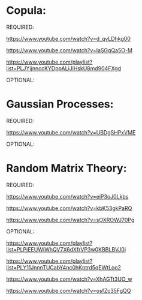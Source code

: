 # Copula:

REQUIRED:

https://www.youtube.com/watch?v=d_qvLDhkg00

https://www.youtube.com/watch?v=IaSGqQa5O-M

https://www.youtube.com/playlist?list=PLJYjjnnccKYDppALiJlHskU8md904FXgd

OPTIONAL:

# Gaussian Processes:

REQUIRED:

https://www.youtube.com/watch?v=UBDgSHPxVME

OPTIONAL:

# Random Matrix Theory:

REQUIRED:

https://www.youtube.com/watch?v=eiP3oJ0Lkbs

https://www.youtube.com/watch?v=kbK53gkPaRQ

https://www.youtube.com/watch?v=sOXROWJ70Pg

OPTIONAL:

https://www.youtube.com/playlist?list=PLPjEEUWIWhQV7X6dXfrVP3w0KBBLBVJ0j

https://www.youtube.com/playlist?list=PLY11JnnnTUCabY4nc0hKptrd5qEWtLoo2

https://www.youtube.com/watch?v=XhAGTt3UO_w

https://www.youtube.com/watch?v=osfZc35FgQQ

